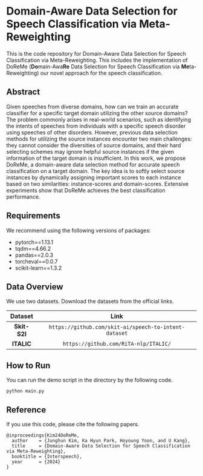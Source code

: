 # Domain-Aware Data Selection for Speech Classification via Meta-Reweighting

This is the code repository for Domain-Aware Data Selection for Speech Classification via Meta-Reweighting.
This includes the implementation of DoReMe (**Do**main-Awa**Re** Data Selection for Speech Classification via **Me**ta-Reweighting)
our novel approach for the speech classification.

## Abstract
Given speeches from diverse domains, how can we train an accurate classifier for a specific target domain utilizing the other source domains?
The problem commonly arises in real-world scenarios, such as identifying the intents of speeches from individuals with a specific speech disorder using speeches of other disorders.
However, previous data selection methods for utilizing the source instances encounter two main challenges: they cannot consider the diversities of source domains, and their hard selecting schemes may ignore helpful source instances if the given information of the target domain is insufficient.
In this work, we propose DoReMe, a domain-aware data selection method for accurate speech classification on a target domain.
The key idea is to softly select source instances by dynamically assigning important scores to each instance based on two similarities: instance-scores and domain-scores.
Extensive experiments show that DoReMe achieves the best classification performance.

## Requirements

We recommend using the following versions of packages:
 - pytorch==1.13.1
 - tqdm==4.66.2
 - pandas==2.0.3
 - torcheval==0.0.7
 - scikit-learn==1.3.2

## Data Overview
We use two datasets.
Download the datasets from the official links.

|        **Dataset**        |                  **Link**                   | 
|:-------------------------:|:-------------------------------------------:| 
|       **Skit-S2I**        |           `https://github.com/skit-ai/speech-to-intent-dataset`           | 
|       **ITALIC**        |           `https://github.com/RiTA-nlp/ITALIC/`           | 

## How to Run
You can run the demo script in the directory by the following code.
```
python main.py
```

## Reference

If you use this code, please cite the following papers.

```
@inproceedings{Kim24DoReMe,
  author    = {Junghun Kim, Ka Hyun Park, Hoyoung Yoon, and U Kang},
  title     = {Domain-Aware Data Selection for Speech Classification via Meta-Reweighting},
  booktitle = {Interspeech},
  year      = {2024}
}
```
